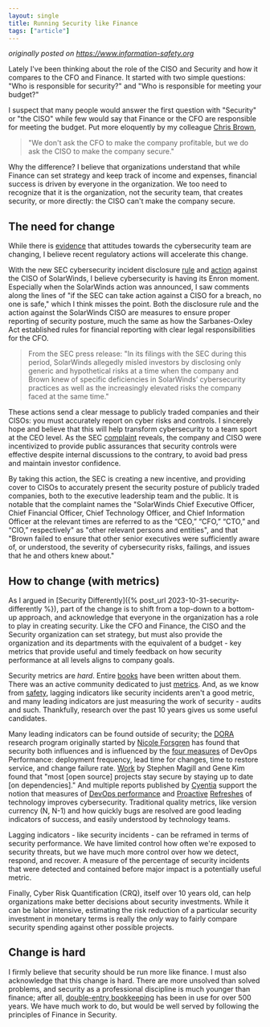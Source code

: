 ```yaml
---
layout: single
title: Running Security like Finance
tags: ["article"]
---
```

*originally posted on <https://www.information-safety.org>*

Lately I've been thinking about the role of the CISO and Security and how it compares to the CFO and Finance. It started with two simple questions: "Who is responsible for security?" and "Who is responsible for meeting your budget?"

I suspect that many people would answer the first question with "Security" or "the CISO" while few would say that Finance or the CFO are responsible for meeting the budget. Put more eloquently by my colleague [Chris Brown](https://www.linkedin.com/in/chrisbrownforhire/),

> "We don't ask the CFO to make the company profitable, but we do ask the CISO to make the company secure."

Why the difference? I believe that organizations understand that while Finance can set strategy and keep track of income and expenses, financial success is driven by everyone in the organization. We too need to recognize that it is the organization, not the security team, that creates security, or more directly: the CISO can't make the company secure.

## The need for change

While there is [evidence](https://www.cybsafe.com/press/what-your-workforce-wishes-the-cyber-team-knew/) that attitudes towards the cybersecurity team are changing, I believe recent regulatory actions will accelerate this change.

With the new SEC cybersecurity incident disclosure [rule](https://www.sec.gov/news/press-release/2023-139) and [action](https://www.sec.gov/news/press-release/2023-227) against the CISO of SolarWinds, I believe cybersecurity is having its Enron moment. Especially when the SolarWinds action was announced, I saw comments along the lines of "if the SEC can take action against a CISO for a breach, no one is safe," which I think misses the point. Both the disclosure rule and the action against the SolarWinds CISO are measures to ensure proper reporting of security posture, much the same as how the Sarbanes-Oxley Act established rules for financial reporting with clear legal responsibilities for the CFO.

> From the SEC press release: "In its filings with the SEC during this period, SolarWinds allegedly misled investors by disclosing only generic and hypothetical risks at a time when the company and Brown knew of specific deficiencies in SolarWinds’ cybersecurity practices as well as the increasingly elevated risks the company faced at the same time."

These actions send a clear message to publicly traded companies and their CISOs: you must accurately report on cyber risks and controls. I sincerely hope and believe that this will help transform cybersecurity to a team sport at the CEO level. As the SEC [complaint](https://www.sec.gov/files/litigation/complaints/2023/comp-pr2023-227.pdf) reveals, the company and CISO were incentivized to provide public assurances that security controls were effective despite internal discussions to the contrary, to avoid bad press and maintain investor confidence.

By taking this action, the SEC is creating a new incentive, and providing cover to CISOs to accurately present the security posture of publicly traded companies, both to the executive leadership team and the public. It is notable that the complaint names the "SolarWinds Chief Executive Officer, Chief Financial Officer, Chief Technology Officer, and Chief Information Officer at the relevant times are referred to as the “CEO,” “CFO,” “CTO,” and “CIO,” respectively" as "other relevant persons and entities", and that "Brown failed to ensure that other senior executives were sufficiently aware of, or understood, the severity of cybersecurity risks, failings, and issues that he and others knew about."

## How to change (with metrics)

As I argued in [Security Differently]({% post_url 2023-10-31-security-differently %}), part of the change is to shift from a top-down to a bottom-up approach, and acknowledge that everyone in the organization has a role to play in creating security. Like the CFO and Finance, the CISO and the Security organization can set strategy, but must also provide the organization and its departments with the equivalent of a budget - key metrics that provide useful and timely feedback on how security performance at all levels aligns to company goals.

Security metrics are *hard*. Entire [books](https://www.goodreads.com/book/show/549267.Security_Metrics) have been written about them. There was an active community dedicated to just [metrics](https://www.securitymetrics.org). And, as we know from [safety](https://safetyofwork.com/episodes/ep74-is-a-capacity-index-a-good-replacement-for-incident-count-safety-metrics/transcript), lagging indicators like security incidents aren't a good metric, and many leading indicators are just measuring the work of security - audits and such. Thankfully, research over the past 10 years gives us some useful candidates.

Many leading indicators can be found outside of security; the [DORA](https://dora.dev/research/) research program originally started by [Nicole Forsgren](https://www.linkedin.com/in/nicolefv/) has found that security both influences and is influenced by the [four measures](https://www.information-safety.org/2022/07/09/definitive-dora-introduction/) of DevOps Performance: deployment frequency, lead time for changes, time to restore service, and change failure rate. [Work](https://www.youtube.com/watch?v=YoWkuFzEYFs) by Stephen Magill and Gene Kim found that "most [open source] projects stay secure by staying up to date [on dependencies]." And multiple reports published by [Cyentia](https://www.cyentia.com) support the notion that measures of [DevOps performance](https://www.veracode.com/sites/default/files/pdf/resources/ipapers/state-of-software-security-volume-9/index.html) and [Proactive](https://www.cisco.com/c/en/us/products/security/security-outcomes-report-vol-1.html) [Refreshes](https://www.cisco.com/c/en/us/products/security/security-outcomes-report-vol-2.html) of technology improves  cybersecurity. Traditional quality metrics, like version currency (N, N-1) and how quickly bugs are resolved are good leading indicators of success, and easily understood by technology teams.

Lagging indicators - like security incidents - can be reframed in terms of security performance. We have limited control how often we're exposed to security threats, but we have much more control over how we detect, respond, and recover. A measure of the percentage of security incidents that were detected and contained before major impact is a potentially useful metric.

Finally, Cyber Risk Quantification (CRQ), itself over 10 years old, can help organizations make better decisions about security investments. While it can be labor intensive, estimating the risk reduction of a particular security investment in monetary terms is really the *only* way to fairly compare security spending against other possible projects.

## Change is hard

I firmly believe that security should be run more like finance. I must also acknowledge that this change is hard. There are more unsolved than solved problems, and security as a professional discipline is much younger than finance; after all, [double-entry bookkeeping](https://en.wikipedia.org/wiki/Double-entry_bookkeeping) has been in use for over 500 years. We have much work to do, but would be well served by following the principles of Finance in Security.
